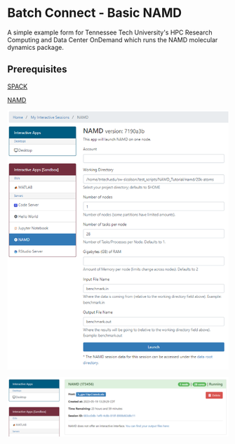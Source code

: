 # Batch Connect - Basic NAMD 

A simple example form for Tennessee Tech University's HPC Research Computing and Data Center OnDemand which runs the NAMD molecular dynamics package.

## Prerequisites

[SPACK](https://github.com/spack/spack)

[NAMD](https://www.ks.uiuc.edu/Research/namd/)

![NAMD_Form](figures/NAMD_Form.PNG)

![NAMD_Running](figures/NAMD_Running.PNG)





